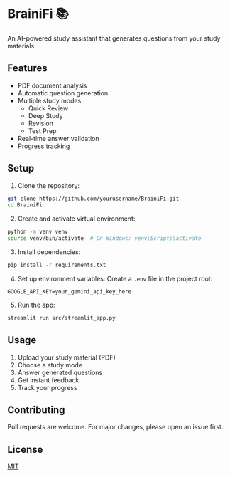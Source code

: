 # BrainiFi 📚

An AI-powered study assistant that generates questions from your study materials.

## Features
- PDF document analysis
- Automatic question generation
- Multiple study modes:
  - Quick Review
  - Deep Study
  - Revision
  - Test Prep
- Real-time answer validation
- Progress tracking

## Setup

1. Clone the repository:
```bash
git clone https://github.com/yourusername/BrainiFi.git
cd BrainiFi
```

2. Create and activate virtual environment:
```bash
python -m venv venv
source venv/bin/activate  # On Windows: venv\Scripts\activate
```

3. Install dependencies:
```bash
pip install -r requirements.txt
```

4. Set up environment variables:
Create a `.env` file in the project root:
```env
GOOGLE_API_KEY=your_gemini_api_key_here
```

5. Run the app:
```bash
streamlit run src/streamlit_app.py
```

## Usage
1. Upload your study material (PDF)
2. Choose a study mode
3. Answer generated questions
4. Get instant feedback
5. Track your progress

## Contributing
Pull requests are welcome. For major changes, please open an issue first.

## License
[MIT](https://choosealicense.com/licenses/mit/)
